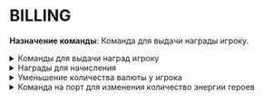 # BILLING

**Назначение команды**: Команда для выдачи награды игроку.

<details>
  <summary>Команды для выдачи наград игроку</summary>

Пример команды для одиночной выдачи:
```
/fort develop BILLING {"type": "newInvoice", "accountID": 10824, "product": [ { "type": "SCROLL", "typeId": 7 , "amount": 3 } ]}
```

Пример команды для выдачи списку аккаунтов (массовая рассылка):
```
/fort develop BILLING {"type":"newMultipleInvoice", "accountIds": [1234, 23456], "product":[{"type": "CURRENCY", "typeId": 2, "amount": 100 }]}
```

В поле `product` для каждого `type` есть еще и `typeId`:
* `type`: "CURRENCY" , `typeId`: ID_REAL=1, ID_SOFT=2, ID_HARD=3, ID_SCALE_POINT=4, ID_BATTLE_PASS_POINT = 5, ID_SCROLL_BOOK = 6
* `type`: "CARD" , `typeId`: id карточки
  [юнита](https://docs.google.com/spreadsheets/d/1doTNlgvJ00PMs5p5mrQxBEPuylVA7ZXbSfeNk2WpI14/edit#gid=683969633),
  [здания](https://docs.google.com/spreadsheets/d/1doTNlgvJ00PMs5p5mrQxBEPuylVA7ZXbSfeNk2WpI14/edit#gid=683969633)
* `type`: "EQUIPMENT" , `typeId`: id
  [экипировки светлых юнитов](https://docs.google.com/spreadsheets/d/1kdBQfDkRV__1Y-5IzBigfEN12qkJSjg1DAb7JhW6cMg/edit#gid=1326409349),
  [экипировки темных юнитов](https://docs.google.com/spreadsheets/d/1YFY6SqKDoo67wL8MB8A4Hwp0bbdZf8eL1_Brl6wTUDQ/edit#gid=172506499)
* `type`: "SCROLL" , `typeId`: id [свитка](https://docs.google.com/spreadsheets/d/1doTNlgvJ00PMs5p5mrQxBEPuylVA7ZXbSfeNk2WpI14/edit#gid=43489479)
* `type`: "CHEST" , `typeId`:id [сундука](https://docs.google.com/spreadsheets/d/1doTNlgvJ00PMs5p5mrQxBEPuylVA7ZXbSfeNk2WpI14/edit#gid=1763172340)
* `type`: AVATAR_ELEMENT, `typeId`:id [аватарки](https://docs.google.com/spreadsheets/d/1doTNlgvJ00PMs5p5mrQxBEPuylVA7ZXbSfeNk2WpI14/edit#gid=1293473026)
* `type`: BATTERY, `typeId`:id [батареек](https://docs.google.com/spreadsheets/d/1doTNlgvJ00PMs5p5mrQxBEPuylVA7ZXbSfeNk2WpI14/edit#gid=995187087)
* `type`: UNIVERSAL_REWARD, `typeId`:id наград
* `type`: FEATURE_PACK, `typeId`:id [фичапапка](https://docs.google.com/spreadsheets/d/1doTNlgvJ00PMs5p5mrQxBEPuylVA7ZXbSfeNk2WpI14/edit#gid=1552980763)

**Результатами** выполнения запроса будут сообщение об успешно выполненном запросе и сама награда (карточка, сундук, свиток,
валюта и т. д.), которая будет отправлена на аккаунт.
</details>
<details>
  <summary>Награды для начисления</summary>

Награды начисляются либо через сообщения почти, как в рассылке так и в сообщении одному игроку, а так же напрямую через механизм реактивных наград с помощью команды BILLING.

Награды отправляются списком [] т.е. начислять можно сразу несколько типов наград. Внутри списка прописываются награды которые необходимо начислить.

Поля для начисления:

`type` - тип награды валюта, экипировка и т.д.
`typeId` - идентификатор начисляемой награды, берётся из справочников
`amount` - количество начисляемой награды
Команда начисления [валюты](https://docs.google.com/spreadsheets/d/1doTNlgvJ00PMs5p5mrQxBEPuylVA7ZXbSfeNk2WpI14/edit#gid=1897456199):
```
/fort develop BILLING {"type":"newInvoice", "accountID": 6540, "product":[{"type": "CURRENCY", "typeId": 2, "amount": 100 }]}
```
* Команда начисления карточек [юнитов](https://docs.google.com/spreadsheets/d/1doTNlgvJ00PMs5p5mrQxBEPuylVA7ZXbSfeNk2WpI14/edit#gid=683969633), [зданий](https://docs.google.com/spreadsheets/d/1doTNlgvJ00PMs5p5mrQxBEPuylVA7ZXbSfeNk2WpI14/edit#gid=683969633):
```
/fort develop BILLING {"type": "newInvoice", "accountID": 6540, "product": [ { "type": "CARD", "typeId": 13, "amount": 1 } ]}
```
* Команда начисления [экипировки светлых юнитов](https://docs.google.com/spreadsheets/d/1kdBQfDkRV__1Y-5IzBigfEN12qkJSjg1DAb7JhW6cMg/edit#gid=1326409349), [экипировки темных юнитов](https://docs.google.com/spreadsheets/d/1YFY6SqKDoo67wL8MB8A4Hwp0bbdZf8eL1_Brl6wTUDQ/edit#gid=172506499):
```
/fort develop BILLING {"type": "newInvoice", "accountID": 6540, "product": [ { "type": "EQUIPMENT", "typeId": 1010001 , "amount": 1 } ]}
```
* Команда начисления [свитков](https://docs.google.com/spreadsheets/d/1doTNlgvJ00PMs5p5mrQxBEPuylVA7ZXbSfeNk2WpI14/edit#gid=43489479):
```
/fort develop BILLING {"type": "newInvoice", "accountID": 6540, "product": [ { "type": "SCROLL", "typeId": 7 , "amount": 3 } ]}
```
* Команда начисления [сундуков](https://docs.google.com/spreadsheets/d/1doTNlgvJ00PMs5p5mrQxBEPuylVA7ZXbSfeNk2WpI14/edit#gid=1763172340):
```
/fort develop BILLING {"type": "newInvoice", "accountID": 6540, "product": [ { "type": "CHEST", "typeId": 110101101, "amount": 1 } ]}
```
* Команда для выдачи списку аккаунтов (массовая рассылка):
```
/fort develop BILLING {"type":"newMultipleInvoice", "accountIds": [1234, 23456], "product":[{"type": "CURRENCY", "typeId": 2, "amount": 100 }]}
```

**Результатом** запроса будут сообщение об успешном выполнении и награда на аккаунте.
</details>
<details>
  <summary>Уменьшение количества валюты у игрока</summary>

Назначение команды: Уменьшает количество указанной валюты у игрока (но не меньше нуля).

Пример команды:
```
/fort develop BILLING {"type": "takeAway", "accountID": 21, "currencyID": 2, "amount": 100500}
```
* `accountID` - id аккаунта, на котором необходимо изменить количество валюты;
* `currencyID` - id валюты, количество которой необходимо уменьшить (ID_REAL=1, ID_SOFT=2, ID_HARD=3, ID_SCALE_POINT=4, ID_BATTLE_PASS_POINT = 5, ID_SCROLL_BOOK = 6, ID_ARENA_TICKET = 110, ID_ARENA_POINTS = 8);
* `amount` - количество валюты, которое необходимо забрать у игрока.
</details>
<details>
  <summary>Команда на порт для изменения количество энергии героев</summary>

Назначение команды: Уменьшает/увеличивает количество энергии героев у игрока

Пример команды:
```
/fort develop BILLING {"type": "changeHeroEnergy", "accountID": 21, "amount": 100500, "increaseEnergy": true}
```

* `accountID` - id аккаунта, на котором необходимо изменить количество валюты;
* `amount` - количество энергии героев на которое измениться значение у игрока
  Не должно быть отрицательным
* `increaseEnergy` - флаг отвечающий за увеличение/уменьшение энергии, true - увеличить, false - уменьшить

Команда не может уменьшить энергию меньше 0

Клиент уведомляется об изменении через сообщение SetHeroEnergy
</details>
